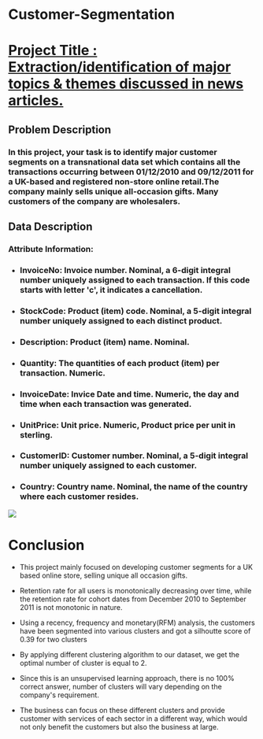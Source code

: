 # Customer-Segmentation

# <b><u> Project Title : Extraction/identification of major topics & themes discussed in news articles. </u></b>

## <b> Problem Description </b>

### In this project, your task is to identify major customer segments on a transnational data set which contains all the transactions occurring between 01/12/2010 and 09/12/2011 for a UK-based and registered non-store online retail.The company mainly sells unique all-occasion gifts. Many customers of the company are wholesalers.

## <b> Data Description </b>

### <b>Attribute Information: </b>

* ### InvoiceNo: Invoice number. Nominal, a 6-digit integral number uniquely assigned to each transaction. If this code starts with letter 'c', it indicates a cancellation.
* ### StockCode: Product (item) code. Nominal, a 5-digit integral number uniquely assigned to each distinct product.
* ### Description: Product (item) name. Nominal.
* ### Quantity: The quantities of each product (item) per transaction. Numeric.
* ### InvoiceDate: Invice Date and time. Numeric, the day and time when each transaction was generated.
* ### UnitPrice: Unit price. Numeric, Product price per unit in sterling.
* ### CustomerID: Customer number. Nominal, a 5-digit integral number uniquely assigned to each customer.
* ### Country: Country name. Nominal, the name of the country where each customer resides.

![](https://miro.medium.com/max/720/1*NoFzCc5Piv9wP3QUbu71BA.webp)

# Conclusion

* This project mainly focused on developing customer segments for a UK based online store, selling unique all occasion gifts.

* Retention rate for all users is monotonically decreasing over time, while the retention rate for cohort dates from December 2010 to September 2011 is not monotonic in nature.

* Using a recency, frequency and monetary(RFM) analysis, the customers have been segmented into various clusters and got a silhoutte score of 0.39 for two clusters 

* By applying different clustering algorithm to our dataset, we get the optimal number of cluster is equal to 2.

* Since this is an unsupervised learning approach, there is no 100% correct answer, number of clusters will vary depending on the company's requirement.

* The business can focus on these different clusters and provide customer with services of each sector in a different way, which would not only benefit the customers but also the business at large. 
